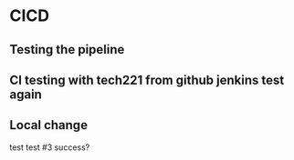 # CICD 

## Testing the pipeline

## CI testing with tech221 from github jenkins test again

## Local change

test test #3 success?
